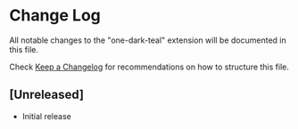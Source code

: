 # Change Log

All notable changes to the "one-dark-teal" extension will be documented in this file.

Check [Keep a Changelog](http://keepachangelog.com/) for recommendations on how to structure this file.

## [Unreleased]

- Initial release
